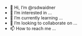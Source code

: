 - 👋 Hi, I’m @rsdwaidner
- 👀 I’m interested in ...
- 🌱 I’m currently learning ...
- 💞️ I’m looking to collaborate on ...
- 📫 How to reach me ...

<!---
rsdwaidner/rsdwaidner is a ✨ special ✨ repository because its `README.md` (this file) appears on your GitHub profile.
You can click the Preview link to take a look at your changes.
--->
